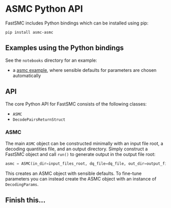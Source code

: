 # ASMC Python API

FastSMC includes Python bindings which can be installed using pip:

```
pip install asmc-asmc
```

## Examples using the Python bindings

See the `notebooks` directory for an example:
- a [asmc example](notebooks/asmc.ipynb), where sensible defaults for parameters are chosen automatically

## API

The core Python API for FastSMC consists of the following classes:
- `ASMC`
- `DecodePairsReturnStruct`

### ASMC

The main `ASMC` object can be constructed minimally with an input file root, a decoding quantities file, and an output directory.
Simply construct a FastSMC object and call `run()` to generate output in the output file root:

```python
asmc = ASMC(in_dir=input_files_root, dq_file=dq_file, out_dir=output_files_root)
```

This creates an ASMC object with sensible defaults.
To fine-tune parameters you can instead create the ASMC object with an instance of `DecodingParams`.

## Finish this...
